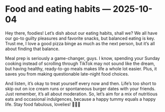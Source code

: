 # Food and eating habits — 2025-10-04

Hey there, foodies! Let’s dish about our eating habits, shall we? We all have our go-to guilty pleasures and favorite snacks, but balanced eating is key. Trust me, I love a good pizza binge as much as the next person, but it’s all about finding that balance. 

Meal prep is seriously a game-changer, guys. I know, spending your Sunday cooking instead of scrolling through TikTok may not sound like the dream, but having healthy, ready-to-go meals makes life a whole lot easier. Plus, it saves you from making questionable late-night food choices.

And listen, it’s okay to treat yourself every now and then. Life’s too short to skip out on ice cream runs or spontaneous burger dates with your friends. Just remember, it’s all about moderation. So, let’s aim for a mix of nutritious eats and occasional indulgences, because a happy tummy equals a happy life. Stay food fabulous, lovelies! 🍔🥗🍦